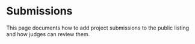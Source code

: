 # Submissions

This page documents how to add project submissions to the public listing and how judges can review them.